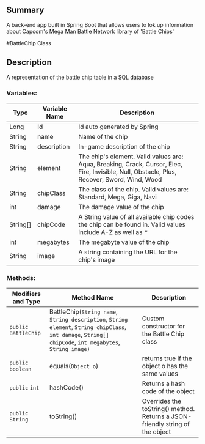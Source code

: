 ## Summary
A back-end app built in Spring Boot that allows users to lok up information about Capcom's Mega Man Battle Network library of 'Battle Chips'

#BattleChip Class

## Description

A representation of the battle chip table in a SQL database

### Variables:

| Type | Variable Name | Description |
| --- | --- | --- |
|Long | Id | Id auto generated by Spring |
| String | name | Name of the chip |
| String | description | In-game description of the chip |
| String | element | The chip's element. Valid values are: Aqua, Breaking, Crack, Cursor, Elec, Fire, Invisible, Null, Obstacle, Plus, Recover, Sword, Wind, Wood |
| String| chipClass| The class of the chip. Valid values are: Standard, Mega, Giga, Navi |
| int |damage| The damage value of the chip |
| String[] | chipCode| A String value of all available chip codes the chip can be found in. Valid values include A-Z as well as * |
| int | megabytes | The megabyte value of the chip |
| String | image | A string containing the URL for the chip's image |

### Methods:
| Modifiers and Type | Method Name | Description |
| --- | --- | --- |
| `public` `BattleChip` | BattleChip(`String name`, `String description`, `String element`, `String chipClass`, `int damage`, `String[] chipCode`, `int megabytes`, `String image)` | Custom constructor for the Battle Chip class|
| `public` `boolean` | equals(`Object o`) | returns true if the object o has the same values |
| `public` `int` | hashCode() | Returns a hash code of the object |
| `public` `String` | toString() | Overrides the toString() method. Returns a JSON-friendly string of the object |


